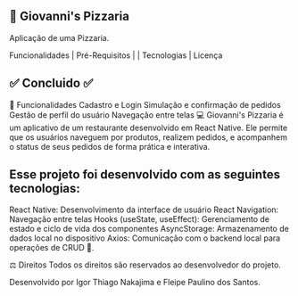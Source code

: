 ## 🚀 Giovanni's Pizzaria
Aplicação de uma Pizzaria.

  

Funcionalidades   |    Pré-Requisitos   |    |    Tecnologias   |    Licença

## ✅ Concluido ✅
📎 Funcionalidades Cadastro e Login Simulação e confirmação de pedidos Gestão de perfil do usuário Navegação entre telas 💻 Giovanni's Pizzaria é um aplicativo de um restaurante desenvolvido em React Native. Ele permite que os usuários naveguem por produtos, realizem pedidos, e acompanhem o status de seus pedidos de forma prática e interativa.
## Esse projeto foi desenvolvido com as seguintes tecnologias:

React Native: Desenvolvimento da interface de usuário React Navigation: Navegação entre telas Hooks (useState, useEffect): Gerenciamento de estado e ciclo de vida dos componentes AsyncStorage: Armazenamento de dados local no dispositivo Axios: Comunicação com o backend local para operações de CRUD 📕.

⚖ Direitos Todos os direitos são reservados ao desenvolvedor do projeto.

Desenvolvido por Igor Thiago Nakajima e Fleipe Paulino dos Santos.
